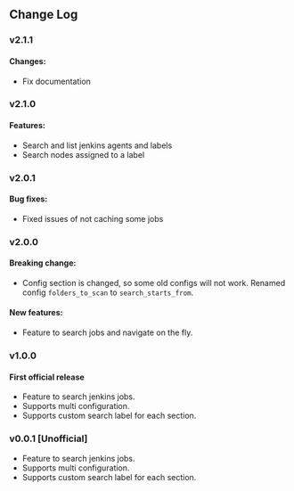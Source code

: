 ## Change Log

### v2.1.1

#### Changes:

* Fix documentation

### v2.1.0

#### Features:

* Search and list jenkins agents and labels
* Search nodes assigned to a label

### v2.0.1

#### Bug fixes:

* Fixed issues of not caching some jobs

### v2.0.0

#### Breaking change:

* Config section is changed, so some old configs will not work. Renamed config `folders_to_scan` to
  `search_starts_from`.

#### New features:

* Feature to search jobs and navigate on the fly.

### v1.0.0

#### First official release

* Feature to search jenkins jobs.
* Supports multi configuration.
* Supports custom search label for each section.

### v0.0.1 [Unofficial]

* Feature to search jenkins jobs.
* Supports multi configuration.
* Supports custom search label for each section.
